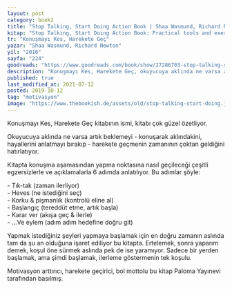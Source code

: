 ```yaml
---
layout: post  
category: book2  
title: "Stop Talking, Start Doing Action Book | Shaa Wasmund, Richard Newton (Kitap)"  
kitap: "Stop Talking, Start Doing Action Book: Practical tools and exercises to give you a kick in the pants"  
tr: "Konuşmayı Kes, Harekete Geç"  
yazar: "Shaa Wasmund, Richard Newton"  
yil: "2016"  
sayfa: "224"  
goodreads: "https://www.goodreads.com/book/show/27286703-stop-talking-start-doing-action-book"
description: "Konuşmayı Kes, Harekete Geç, okuyucuya aklında ne varsa artık beklemeyi harekete geçmenin zamanının çoktan geldiğini hatırlatıyor."
published: true
last_modified_at: 2021-07-12
posted: 2019-10-12
tag: "motivasyon"
image: "https://www.thebookish.de/assets/old/stop-talking-start-doing.jpg"
---
```


Konuşmayı Kes, Harekete Geç kitabının ismi, kitabı çok güzel özetliyor.  
  
Okuyucuya aklında ne varsa artık beklemeyi - konuşarak aklındakini, hayallerini anlatmayı bırakıp - harekete geçmenin zamanının çoktan geldiğini hatırlatıyor.  
  
Kitapta konuşma aşamasından yapma noktasına nasıl geçileceği çeşitli egzersizlerle ve açıklamalarla 6 adımda anlatılıyor. Bu adımlar şöyle:  
  
\- Tık-tak (zaman ilerliyor)  
\- Heves (ne istediğini seç)  
\- Korku & pişmanlık (kontrolü eline al)  
\- Başlangıç (tereddüt etme, artık başla)  
\- Karar ver (akışa geç & ilerle)  
\- ...Ve eylem (adım adım hedefine doğru git)  
  
Yapmak istediğiniz şeyleri yapmaya başlamak için en doğru zamanın aslında tam da şu an olduğuna işaret ediliyor bu kitapta. Ertelemek, sonra yaparım demek, koşul öne sürmek aslında pek de ise yaramıyor. Sadece bir yerden başlamak, ama şimdi başlamak, ilerleme göstermenin tek koşulu.  
  
Motivasyon arttırıcı, harekete geçirici, bol mottolu bu kitap Paloma Yayınevi tarafından basılmış.  
